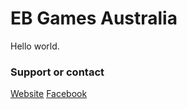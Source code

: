 # EB Games Australia

Hello world.

### Support or contact

[Website](https://www.ebgames.com.au/customer-service)
[Facebook](https://www.facebook.com/EBGamesAus/)
